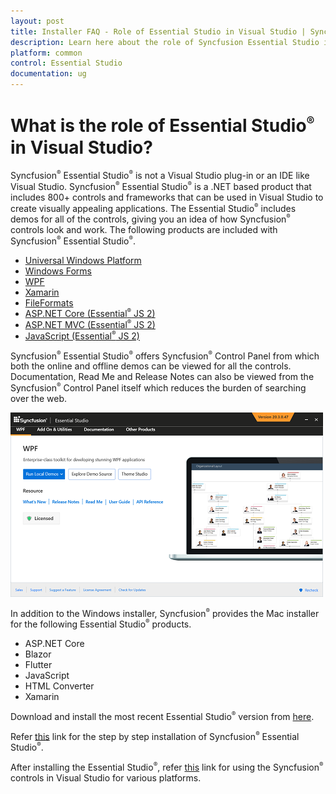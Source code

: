 ```yaml
---
layout: post
title: Installer FAQ - Role of Essential Studio in Visual Studio | Syncfusion
description: Learn here about the role of Syncfusion Essential Studio in Visual Studio and its difference from Visual Studio.
platform: common
control: Essential Studio
documentation: ug
---
```


# What is the role of Essential Studio<sup style="font-size:70%">&reg;</sup> in Visual Studio?

Syncfusion<sup style="font-size:70%">&reg;</sup> Essential Studio<sup style="font-size:70%">&reg;</sup> is not a Visual Studio plug-in or an IDE like Visual Studio. Syncfusion<sup style="font-size:70%">&reg;</sup> Essential Studio<sup style="font-size:70%">&reg;</sup> is a .NET based product that includes 800+ controls and frameworks that can be used in Visual Studio to create visually appealing applications. The Essential Studio<sup style="font-size:70%">&reg;</sup> includes demos for all of the controls, giving you an idea of how Syncfusion<sup style="font-size:70%">&reg;</sup> controls look and work. The following products are included with Syncfusion<sup style="font-size:70%">&reg;</sup> Essential Studio<sup style="font-size:70%">&reg;</sup>.

* [Universal Windows Platform](https://help.syncfusion.com/uwp/overview)
* [Windows Forms ](https://help.syncfusion.com/windowsforms/overview)
* [WPF](https://help.syncfusion.com/wpf/welcome-to-syncfusion-essential-wpf)
* [Xamarin](https://help.syncfusion.com/xamarin/introduction/overview)
* [FileFormats](https://help.syncfusion.com/file-formats/introduction)
* [ASP.NET Core (Essential<sup style="font-size:70%">&reg;</sup> JS 2)](https://ej2.syncfusion.com/aspnetcore/documentation/introduction/)
* [ASP.NET MVC (Essential<sup style="font-size:70%">&reg;</sup> JS 2)](https://ej2.syncfusion.com/aspnetmvc/documentation/introduction/)
* [JavaScript (Essential<sup style="font-size:70%">&reg;</sup> JS 2)](https://ej2.syncfusion.com/documentation/introduction/)

Syncfusion<sup style="font-size:70%">&reg;</sup> Essential Studio<sup style="font-size:70%">&reg;</sup> offers Syncfusion<sup style="font-size:70%">&reg;</sup> Control Panel from which both the online and offline demos can be viewed for all the controls. Documentation, Read Me and Release Notes can also be viewed from the Syncfusion<sup style="font-size:70%">&reg;</sup> Control Panel itself which reduces the burden of searching over the web.  

![Syncfusion Control Panel](WPF_images/Dashboard_img1.png)

In addition to the Windows installer, Syncfusion<sup style="font-size:70%">&reg;</sup> provides the Mac installer for the following Essential Studio<sup style="font-size:70%">&reg;</sup> products.

* ASP.NET Core
* Blazor
* Flutter
* JavaScript
* HTML Converter
* Xamarin

Download and install the most recent Essential Studio<sup style="font-size:70%">&reg;</sup> version from [here](https://www.syncfusion.com/downloads/latest-version).

Refer [this](https://help.syncfusion.com/common/essential-studio/installation/install-using-the-offline-installer#step-by-step-installation) link for the step by step installation of Syncfusion<sup style="font-size:70%">&reg;</sup> Essential Studio<sup style="font-size:70%">&reg;</sup>.

After installing the Essential Studio<sup style="font-size:70%">&reg;</sup>, refer [this](https://help.syncfusion.com) link for using the Syncfusion<sup style="font-size:70%">&reg;</sup> controls in Visual Studio for various platforms.

